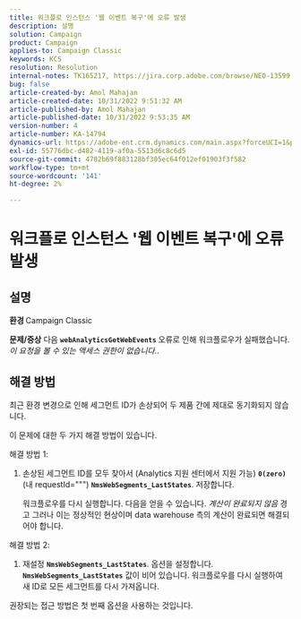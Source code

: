```yaml
---
title: 워크플로 인스턴스 '웹 이벤트 복구'에 오류 발생
description: 설명
solution: Campaign
product: Campaign
applies-to: Campaign Classic
keywords: KCS
resolution: Resolution
internal-notes: TK165217, https://jira.corp.adobe.com/browse/NEO-13599
bug: false
article-created-by: Amol Mahajan
article-created-date: 10/31/2022 9:51:32 AM
article-published-by: Amol Mahajan
article-published-date: 10/31/2022 9:53:35 AM
version-number: 4
article-number: KA-14794
dynamics-url: https://adobe-ent.crm.dynamics.com/main.aspx?forceUCI=1&pagetype=entityrecord&etn=knowledgearticle&id=87914594-0159-ed11-9561-6045bd006079
exl-id: 55776dbc-d482-4119-af0a-5513d6c8c6d5
source-git-commit: 4702b69f883128bf305ec64f012ef01903f3f582
workflow-type: tm+mt
source-wordcount: '141'
ht-degree: 2%

---
```


# 워크플로 인스턴스 &#39;웹 이벤트 복구&#39;에 오류 발생

## 설명

<b>환경 </b>
Campaign Classic


<b>문제/증상</b>
다음 <b>`webAnalyticsGetWebEvents` </b>오류로 인해 워크플로우가 실패했습니다. *이 요청을 볼 수 있는 액세스 권한이 없습니다.*.


## 해결 방법


최근 환경 변경으로 인해 세그먼트 ID가 손상되어 두 제품 간에 제대로 동기화되지 않습니다.

이 문제에 대한 두 가지 해결 방법이 있습니다.

해결 방법 1:

1. 손상된 세그먼트 ID를 모두 찾아서 (Analytics 지원 센터에서 지원 가능) <b>`0(zero)`</b> (내 requestId=&quot;&quot;&quot;) <b>`NmsWebSegments_LastStates`</b>. 저장합니다.

   워크플로우를 다시 실행합니다. 다음을 얻을 수 있습니다. *계산이 완료되지 않음* 경고 그러나 이는 정상적인 현상이며 data warehouse 측의 계산이 완료되면 해결되어야 합니다.


해결 방법 2:

1. 재설정 <b>`NmsWebSegments_LastStates`</b>. 옵션을 설정합니다. <b>`NmsWebSegments_LastStates`</b> 값이 비어 있습니다. 워크플로우를 다시 실행하여 새 ID로 모든 세그먼트를 다시 가져옵니다.




권장되는 접근 방법은 첫 번째 옵션을 사용하는 것입니다.
